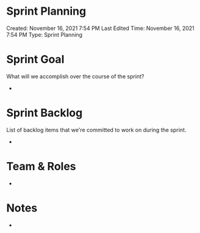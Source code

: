 # Sprint Planning

Created: November 16, 2021 7:54 PM
Last Edited Time: November 16, 2021 7:54 PM
Type: Sprint Planning

# Sprint Goal

What will we accomplish over the course of the sprint?

- 

# Sprint Backlog

List of backlog items that we're committed to work on during the sprint.

- 

# Team & Roles

- 

# Notes

-